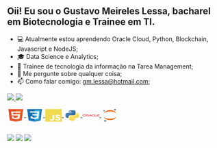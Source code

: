 ## Oii! Eu sou o Gustavo Meireles Lessa, bacharel em Biotecnologia e Trainee em TI.
- 💻 Atualmente estou aprendendo Oracle Cloud, Python, Blockchain, Javascript e NodeJS;
- 🎓 Data Science e Analytics;
- 💼 Trainee de tecnologia da informação na Tarea Management;
- 💬 Me pergunte sobre qualquer coisa;
- 📫 Como falar comigo: gm.lessa@hotmail.com;
 <div>
  <a href="https://github.com/gmlessa">
  <img height="180em" <img src="https://github-readme-stats.vercel.app/api?username=gmlessa&include_all_commits=false&show_icons=true&count_private=true&border_radius=5px&title_color=fff&icon_color=fff&text_color=fff&bg_color=000000"/>
  <img height="180em" src="https://github-readme-stats.vercel.app/api/top-langs/?username=gmlessa&count_private=true&include_all_commits=true&border_radius=5px&title_color=fff&icon_color=fff&text_color=fff&bg_color=000000&layout=compact"/>
<div>
<div style="display: inline_block"><br>
 <img align="center" alt="Gustavo-HTML" height="30" width="40" src="https://raw.githubusercontent.com/devicons/devicon/master/icons/html5/html5-original.svg">
 <img align="center" alt="Gustavo-CSS" height="30" width="40" src="https://raw.githubusercontent.com/devicons/devicon/master/icons/css3/css3-original.svg">
 <img align="center" alt="Gustavo-Js" height="30" width="40" src="https://raw.githubusercontent.com/devicons/devicon/master/icons/javascript/javascript-plain.svg">
 <img align="center" alt="Gustavo-Python" height="30" width="40" src="https://raw.githubusercontent.com/devicons/devicon/master/icons/python/python-original.svg">
 <img align="center" alt="Gustavo-Oracle" height="30" width="40" src="https://raw.githubusercontent.com/devicons/devicon/master/icons/oracle/oracle-original.svg">
 <img align="center" alt="Gustavo-Oracle" height="30" width="40" src="https://raw.githubusercontent.com/devicons/devicon/master/icons/jupyter/jupyter-original.svg">
 </div>
  
  ##
 
<div> 
  <a href="https://instagram.com/gm.lessa" target="_blank"><img src="https://img.shields.io/badge/-Instagram-%23E4405F?style=for-the-badge&logo=instagram&logoColor=white" target="_blank"></a>
  <a href = "mailto:gm.lessa@hotmail.com"><img src="https://img.shields.io/badge/-Outlook-%23333?style=for-the-badge&logo=outlook&logoColor=red" target="_blank"></a>
  <a href="https://www.linkedin.com/in/gmlessa" target="_blank"><img src="https://img.shields.io/badge/-LinkedIn-%230077B5?style=for-the-badge&logo=linkedin&logoColor=white" target="_blank"></a> 
   
 
</div>
